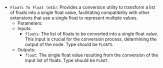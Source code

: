 - `Floats To Float (mtb)`: Provides a conversion utility to transform a list of floats into a single float value, facilitating compatibility with other extensions that use a single float to represent multiple values.
    - Parameters:
    - Inputs:
        - `floats`: The list of floats to be converted into a single float value. This input is crucial for the conversion process, determining the output of the node. Type should be `FLOATS`.
    - Outputs:
        - `float`: The single float value resulting from the conversion of the input list of floats. Type should be `FLOAT`.
